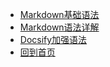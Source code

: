 * [Markdown基础语法](01_Markdown基础.md)
* [Markdown语法详解](02_Markdown语法详解.md)
* [Docsify加强语法](03_Docsify文档助手.md)
* <a href="https://ilovetaoying.github.io/">回到首页</a>
